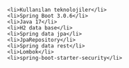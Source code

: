 
	<li>Kullanılan teknolojiler</li>
	<li>Spring Boot 3.0.6</li>
	<li>Java 17</li>
	<li>H2 data base</li>
	<li>Spring data jpa</li>
	<li>JpaRepository</li>
	<li>Spring data rest</li>
	<li>Lombok</li>
	<li>spring-boot-starter-security</li>
	
	